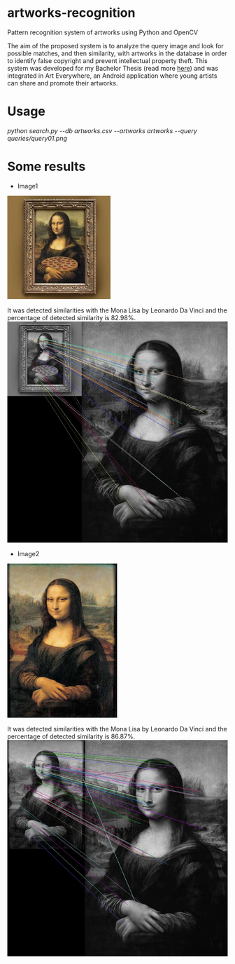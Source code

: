 # artworks-recognition
Pattern recognition system of artworks using Python and OpenCV

The aim of the proposed system is to analyze the query image and look for possible matches, and then similarity, with artworks in the database in order to identify false copyright and prevent intellectual property theft. This system was developed for my Bachelor Thesis (read more [here](https://drive.google.com/file/d/0B1qdoPYeXd80cnplMzNIQjZSSk0/view)) and was integrated in Art Everywhere, an Android application where young artists can share and promote their artworks. 

Usage
==============
<i>python search.py --db artworks.csv --artworks artworks --query queries/query01.png</i>

Some results
==============
- Image1

![Image1](https://github.com/kuka93/artworks-recognition/blob/master/query07.png)

It was detected similarities with the Mona Lisa by Leonardo Da Vinci and the percentage of detected similarity is 82.98%.
![Res1](https://github.com/kuka93/artworks-recognition/blob/master/res1.jpg)

- Image2

![Image2](https://github.com/kuka93/artworks-recognition/blob/master/query08.png)

It was detected similarities with the Mona Lisa by Leonardo Da Vinci and the percentage of detected similarity is 86.87%.
![Res2](https://github.com/kuka93/artworks-recognition/blob/master/res2.jpg)
